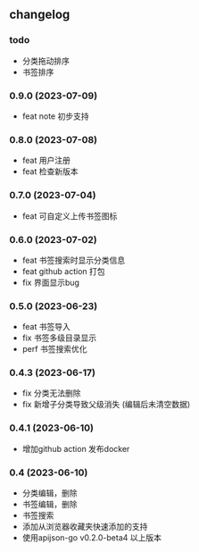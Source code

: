 ## changelog

### todo
- 分类拖动排序
- 书签排序

### 0.9.0 (2023-07-09)
- feat note 初步支持

### 0.8.0 (2023-07-08)
- feat 用户注册
- feat 检查新版本

### 0.7.0 (2023-07-04)
- feat 可自定义上传书签图标


### 0.6.0 (2023-07-02)
- feat 书签搜索时显示分类信息
- feat github action 打包
- fix 界面显示bug

### 0.5.0 (2023-06-23)
- feat 书签导入
- fix 书签多级目录显示
- perf 书签搜索优化

### 0.4.3 (2023-06-17)
- fix 分类无法删除
- fix 新增子分类导致父级消失 (编辑后未清空数据)

### 0.4.1 (2023-06-10)
- 增加github action 发布docker


### 0.4 (2023-06-10)
- 分类编辑，删除
- 书签编辑，删除
- 书签搜索
- 添加从浏览器收藏夹快速添加的支持
- 使用apijson-go v0.2.0-beta4 以上版本

